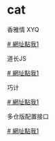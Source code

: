 # cat

香雅情 XYQ

[# 網址點我1](https://raw.githubusercontent.com/sem3060/cat/main/XYQTVBox.json)


道长JS

[# 網址點我1](https://raw.githubusercontent.com/sem3060/cat/main/drpy_js/drjs_config.json)


巧计

[# 網址點我1](https://raw.githubusercontent.com/sem3060/cat/main/qiaoji/qjtvbox.json)


多仓版配置接口

[# 網址點我1](https://raw.githubusercontent.com/sem3060/cat/main/hiker_store.json)
